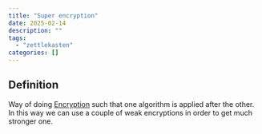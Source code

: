 ```yaml
---
title: "Super encryption"
date: 2025-02-14
description: ""
tags: 
  - "zettlekasten"
categories: []
---
```


## Definition

Way of doing [Encryption](Encryption.md) such that one algorithm is applied after the other. In this way we can use a couple of weak encryptions in order to get much stronger one. 
